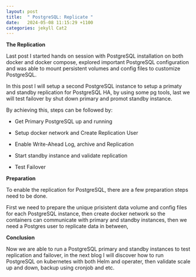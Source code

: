 ```yaml
---
layout: post
title:  " PostgreSQL: Replicate "
date:   2024-05-08 11:15:29 +1100
categories: jekyll Cat2
---
```


<b> The Replication</b>

Last post I started hands on session with PostgreSQL installation on both docker and docker compose, explored important PostgreSQL configuration and was able to mount persistent volumes and config files to customize PostgreSQL. 

In this post I will setup a second PostgreSQL instance to setup a primaty and standby replication for PostgreSQL HA, by using some pg tools, last we will test failover by shut down primary and promot standby instance. 

By achieving this, steps can be followed by:  

- Get Primary PostgreSQL up and running

- Setup docker network and Create Replication User

- Enable Write-Ahead Log, archive and Replication

- Start standby instance and validate replication

- Test Failover

<b> Preparation</b>

To enable the replication for PostgreSQL, there are a few preparation steps need to be done. 

First we need to prepare the unique prisistent data volume and config files for each PostgreSQL instance, then create docker network so the containers can communicate with primary and standby instances, then we need a Postgres user to replicate data in between, 

<b> Conclusion</b>

Now we are able to run a PostgreSQL primary and standby instances to test replication and failover, in the next blog I will discover how to run PostgreSQL on kubernetes with both Helm and operater, then validate scale up and down, backup using cronjob and etc.



